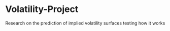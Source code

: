# Volatility-Project
Research on the prediction of implied volatility surfaces
testing how it works
